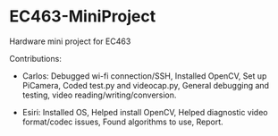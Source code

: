 # EC463-MiniProject
Hardware mini project for EC463

Contributions:
* Carlos: Debugged wi-fi connection/SSH, Installed OpenCV, Set up PiCamera, Coded test.py and videocap.py, General debugging and testing, video reading/writing/conversion.

* Esiri: Installed OS, Helped install OpenCV, Helped diagnostic video format/codec issues, Found algorithms to use, Report.
